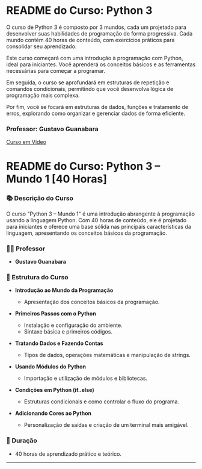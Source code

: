 # README do Curso: Python 3

O curso de Python 3 é composto por 3 mundos, cada um projetado para desenvolver suas habilidades de programação de forma progressiva. Cada mundo contém 40 horas de conteúdo, com exercícios práticos para consolidar seu aprendizado.

Este curso começará com uma introdução à programação com Python, ideal para iniciantes. Você aprenderá os conceitos básicos e as ferramentas necessárias para começar a programar.

Em seguida, o curso se aprofundará em estruturas de repetição e comandos condicionais, permitindo que você desenvolva lógica de programação mais complexa.

Por fim, você se focará em estruturas de dados, funções e tratamento de erros, explorando como organizar e gerenciar dados de forma eficiente.

### Professor: Gustavo Guanabara  
[Curso em Vídeo](https://www.cursoemvideo.com/)





# README do Curso: Python 3 – Mundo 1 [40 Horas]

### 📚 Descrição do Curso
O curso "Python 3 – Mundo 1" é uma introdução abrangente à programação usando a linguagem Python. Com 40 horas de conteúdo, ele é projetado para iniciantes e oferece uma base sólida nas principais características da linguagem, apresentando os conceitos básicos da programação.

### 👨‍🏫 Professor
- **Gustavo Guanabara**

### 🎯 Estrutura do Curso

- **Introdução ao Mundo da Programação**
  - Apresentação dos conceitos básicos da programação.

- **Primeiros Passos com o Python**
  - Instalação e configuração do ambiente.
  - Sintaxe básica e primeiros códigos.

- **Tratando Dados e Fazendo Contas**
  - Tipos de dados, operações matemáticas e manipulação de strings.

- **Usando Módulos do Python**
  - Importação e utilização de módulos e bibliotecas.

- **Condições em Python (if..else)**
  - Estruturas condicionais e como controlar o fluxo do programa.

- **Adicionando Cores ao Python**
  - Personalização de saídas e criação de um terminal mais amigável.

### 📅 Duração
- 40 horas de aprendizado prático e teórico.

--- 
